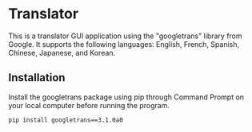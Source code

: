# Translator

This is a translator GUI application using the "googletrans" library from Google.
It supports the following languages: English, French, Spanish, Chinese, Japanese, and Korean.

## Installation

Install the googletrans package using pip through Command Prompt on your local computer before running the program.
```
pip install googletrans==3.1.0a0
```
